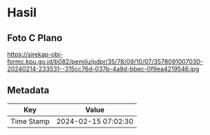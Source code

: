 # Hasil

## Foto C Plano

https://sirekap-obj-formc.kpu.go.id/b082/pemilu/pdpr/35/78/09/10/07/3578091007030-20240214-233531--315cc76d-037b-4a9d-bbec-0f9ea4219546.jpg


## Metadata

| Key        | Value               |
| ---------- | ------------------- |
| Time Stamp | 2024-02-15 07:02:30 |



